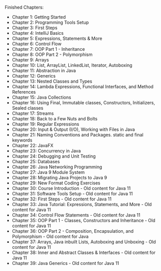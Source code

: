 Finished Chapters:

- Chapter 1: Getting Started
- Chapter 2: Programming Tools Setup
- Chapter 3: First Steps
- Chapter 4: IntelliJ Basics
- Chapter 5: Expressions, Statements & More
- Chapter 6: Control Flow
- Chapter 7: OOP Part 1 - Inheritance
- Chapter 8: OOP Part 2 - Polymorphism
- Chapter 9: Arrays
- Chapter 10: List, ArrayList, LinkedList, Iterator, Autoboxing
- Chapter 11: Abstraction in Java
- Chapter 12: Generics
- Chapter 13: Nested Classes and Types
- Chapter 14: Lambda Expressions, Functional Interfaces, and Method References
- Chapter 15: Java Collections
- Chapter 16: Using Final, Immutable classes, Constructors, Initializers, Sealed classes
- Chapter 17: Streams
- Chapter 18: Back to a Few Nuts and Bolts
- Chapter 19: Regular Expressions
- Chapter 20: Input & Output (I/O), Working with Files in Java
- Chapter 21: Naming Conventions and Packages.  static and final keywords
- Chapter 22: JavaFX
- Chapter 23: Concurrency in Java
- Chapter 24: Debugging and Unit Testing
- Chapter 25: Databases
- Chapter 26: Java Networking Programming
- Chapter 27: Java 9 Module System
- Chapter 28: Migrating Java Projects to Java 9
- Chapter 29: New Format Coding Exercises
- Chapter 30: Course Introduction - Old content for Java 11
- Chapter 31: Software Tools Setup - Old content for Java 11
- Chapter 32: First Steps - Old content for Java 11
- Chapter 33: Java Tutorial: Expressions, Statements, and More - Old content for Java 11
- Chapter 34: Control Flow Statements - Old content for Java 11
- Chapter 35: OOP Part 1 - Classes, Constructors and Inheritance - Old content for Java 11
- Chapter 36: OOP Part 2 - Composition, Encapsulation, and Polymorphism - Old content for Java
- Chapter 37: Arrays, Java inbuilt Lists, Autoboxing and Unboxing - Old content for Java 11
- Chapter 38: Inner and Abstract Classes & Interfaces - Old content for Java 11
- Chapter 39: Java Generics - Old content for Java 11
